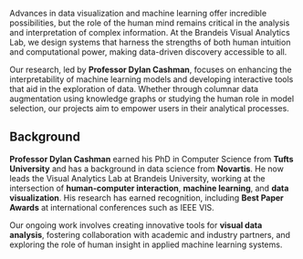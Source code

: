 Advances in data visualization and machine learning offer incredible possibilities, but the role of the human mind remains critical in the analysis and interpretation of complex information. At the Brandeis Visual Analytics Lab, we design systems that harness the strengths of both human intuition and computational power, making data-driven discovery accessible to all.

Our research, led by **Professor Dylan Cashman**, focuses on enhancing the interpretability of machine learning models and developing interactive tools that aid in the exploration of data. Whether through columnar data augmentation using knowledge graphs or studying the human role in model selection, our projects aim to empower users in their analytical processes.

## Background

<!-- <img class="right" src="" /> -->
**Professor Dylan Cashman** earned his PhD in Computer Science from **Tufts University** and has a background in data science from **Novartis**. He now leads the Visual Analytics Lab at Brandeis University, working at the intersection of **human-computer interaction**, **machine learning**, and **data visualization**. His research has earned recognition, including **Best Paper Awards** at international conferences such as IEEE VIS.

Our ongoing work involves creating innovative tools for **visual data analysis**, fostering collaboration with academic and industry partners, and exploring the role of human insight in applied machine learning systems.
